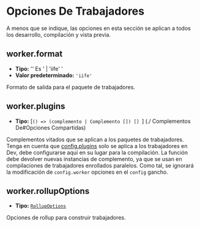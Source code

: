 # Opciones De Trabajadores

A menos que se indique, las opciones en esta sección se aplican a todos los desarrollo, compilación y vista previa.

## worker.format

- **Tipo:** '' Es ' | 'iife' '
- **Valor predeterminado:** `'iife'`

Formato de salida para el paquete de trabajadores.

## worker.plugins

- **Tipo:** [`() => (complemento | Complemento []) [] `] (./ Complementos De#Opciones Compartidas)

Complementos vitados que se aplican a los paquetes de trabajadores. Tenga en cuenta que [config.plugins](./shared-options#plugins) solo se aplica a los trabajadores en Dev, debe configurarse aquí en su lugar para la compilación.
La función debe devolver nuevas instancias de complemento, ya que se usan en compilaciones de trabajadores enrollados paralelos. Como tal, se ignorará la modificación de `config.worker` opciones en el `config` gancho.

## worker.rollupOptions

- **Tipo:** [`RollupOptions`](https://rollupjs.org/configuration-options/)

Opciones de rollup para construir trabajadores.
